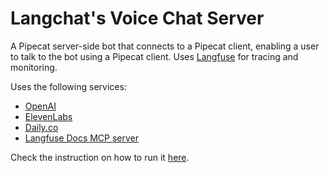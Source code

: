 # Langchat's Voice Chat Server

A Pipecat server-side bot that connects to a Pipecat client, enabling a user to talk to the bot using a Pipecat client. Uses [Langfuse](https://langfuse.com) for tracing and monitoring.

Uses the following services:
- [OpenAI](https://openai.com/)
- [ElevenLabs](https://elevenlabs.io/)
- [Daily.co](https://daily.co)
- [Langfuse Docs MCP server](https://langfuse.com/docs/docs-mcp)

Check the instruction on how to run it [here](../README.md).
